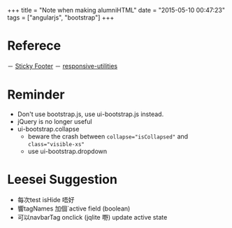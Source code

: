 +++
title = "Note when making alumniHTML"
date = "2015-05-10 00:47:23"
tags = ["angularjs", "bootstrap"]
+++
# Referece
－ [Sticky Footer](http://css-tricks.com/snippets/css/sticky-footer/)
－ [responsive-utilities](http://getbootstrap.com/css/#responsive-utilities)

# Reminder
- Don't use bootstrap.js, use ui-bootstrap.js instead.
- jQuery is no longer useful
- ui-bootstrap.collapse
    + beware the crash between `collapse="isCollapsed"` and `class="visible-xs"`
    + use ui-bootstrap.dropdown

# Leesei Suggestion
- 每次test isHide 唔好
- 響tagNames 加個`active field (boolean)
- 可以navbarTag onclick (jqlite 嘢) update active state
